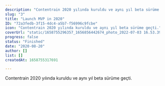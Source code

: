 ```yaml
---
description: "Contentrain 2020 yılında kuruldu ve aynı yıl beta sürüme geçti.\n\n"
slug: "3"
title: "Launch MVP in 2020"
ID: "72a3fedb-3f15-4dc4-a5b7-f56996c9fcbe"
icon: "Contentrain 2020 yılında kuruldu ve aynı yıl beta sürüme geçti."
coverUrl: "static/1658755296357_1656856442674_photo_2022-07-03 16.53.39.jpeg"
progress: false
status: "Finished"
date: "2020-08-20"
author: []
list: []
createdAt: 1658755317691

---
```

Contentrain 2020 yılında kuruldu ve aynı yıl beta sürüme geçti.

